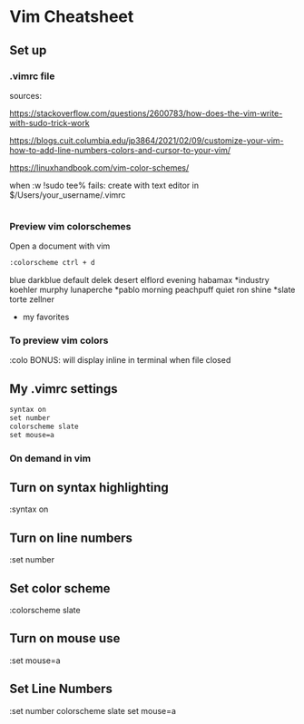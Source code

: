 
# Vim Cheatsheet

## Set up
### .vimrc file
sources:

https://stackoverflow.com/questions/2600783/how-does-the-vim-write-with-sudo-trick-work

https://blogs.cuit.columbia.edu/jp3864/2021/02/09/customize-your-vim-how-to-add-line-numbers-colors-and-cursor-to-your-vim/ 

https://linuxhandbook.com/vim-color-schemes/

when :w !sudo tee% fails:
create with text editor in $/Users/your_username/.vimrc
``` 
```

### Preview vim colorschemes
Open a document with vim

```bash 
:colorscheme ctrl + d
```
blue
darkblue
default
delek
desert
elflord
evening
habamax
*industry
koehler
murphy
lunaperche 
*pablo
morning
peachpuff
quiet
ron
shine
*slate
torte
zellner

* my favorites
### To preview vim colors
:colo <any from above>
BONUS: will display inline in terminal when file closed

## My .vimrc settings
```txt
syntax on
set number
colorscheme slate
set mouse=a
```
### On demand in vim

## Turn on syntax highlighting
:syntax on
## Turn on line numbers
:set number
## Set color scheme
:colorscheme slate
## Turn on mouse use
:set mouse=a



## Set Line Numbers
:set number
colorscheme slate
set mouse=a

